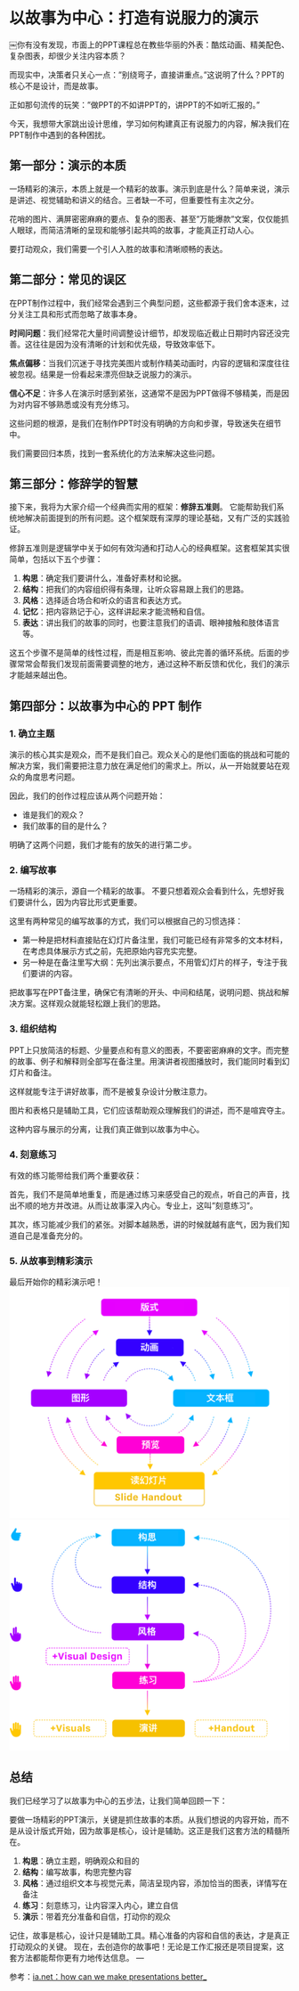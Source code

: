 # 以故事为中心：打造有说服力的演示
￼你有没有发现，市面上的PPT课程总在教些华丽的外表：酷炫动画、精美配色、复杂图表，却很少关注内容本质？

而现实中，决策者只关心一点：”别绕弯子，直接讲重点。”这说明了什么？PPT的核心不是设计，而是故事。

正如那句流传的玩笑：”做PPT的不如讲PPT的，讲PPT的不如听汇报的。”

今天，我想带大家跳出设计思维，学习如何构建真正有说服力的内容，解决我们在PPT制作中遇到的各种困扰。

## 第一部分：演示的本质
一场精彩的演示，本质上就是一个精彩的故事。演示到底是什么？简单来说，演示是讲述、视觉辅助和讲义的结合。三者缺一不可，但重要性有主次之分。

花哨的图片、满屏密密麻麻的要点、复杂的图表、甚至”万能爆款”文案，仅仅能抓人眼球，而简洁清晰的呈现和能够引起共鸣的故事，才能真正打动人心。

要打动观众，我们需要一个引人入胜的故事和清晰顺畅的表达。

## 第二部分：常见的误区
在PPT制作过程中，我们经常会遇到三个典型问题，这些都源于我们舍本逐末，过分关注工具和形式而忽略了故事本身。

**时间问题**：我们经常花大量时间调整设计细节，却发现临近截止日期时内容还没完善。这往往是因为没有清晰的计划和优先级，导致效率低下。

**焦点偏移**：当我们沉迷于寻找完美图片或制作精美动画时，内容的逻辑和深度往往被忽视。结果是一份看起来漂亮但缺乏说服力的演示。

**信心不足**：许多人在演示时感到紧张，这通常不是因为PPT做得不够精美，而是因为对内容不够熟悉或没有充分练习。

这些问题的根源，是我们在制作PPT时没有明确的方向和步骤，导致迷失在细节中。

我们需要回归本质，找到一套系统化的方法来解决这些问题。

## 第三部分：修辞学的智慧
接下来，我将为大家介绍一个经典而实用的框架：**修辞五准则**。 它能帮助我们系统地解决前面提到的所有问题。这个框架既有深厚的理论基础，又有广泛的实践验证。

修辞五准则是逻辑学中关于如何有效沟通和打动人心的经典框架。这套框架其实很简单，包括以下五个步骤：
1. **构思**：确定我们要讲什么，准备好素材和论据。
2. **结构**：把我们的内容组织得有条理，让听众容易跟上我们的思路。
3. **风格**：选择适合场合和听众的语言和表达方式。
4. **记忆**：把内容熟记于心，这样讲起来才能流畅和自信。
5. **表达**：讲出我们的故事的同时，也要注意我们的语调、眼神接触和肢体语言等。

这五个步骤不是简单的线性过程，而是相互影响、彼此完善的循环系统。后面的步骤常常会帮我们发现前面需要调整的地方，通过这种不断反馈和优化，我们的演示才能越来越出色。

## 第四部分：以故事为中心的 PPT 制作
### 1. 确立主题
演示的核心其实是观众，而不是我们自己。观众关心的是他们面临的挑战和可能的解决方案，我们需要把注意力放在满足他们的需求上。所以，从一开始就要站在观众的角度思考问题。

因此，我们的创作过程应该从两个问题开始：
- 谁是我们的观众？
- 我们故事的目的是什么？

明确了这两个问题，我们才能有的放矢的进行第二步。

### 2. 编写故事
一场精彩的演示，源自一个精彩的故事。 不要只想着观众会看到什么，先想好我们要讲什么，因为内容比形式更重要。

这里有两种常见的编写故事的方式，我们可以根据自己的习惯选择：
- 第一种是把材料直接贴在幻灯片备注里，我们可能已经有非常多的文本材料，在考虑具体展示方式之前，先把原始内容充实完整。
- 另一种是在备注里写大纲：先列出演示要点，不用管幻灯片的样子，专注于我们要讲的内容。

把故事写在PPT备注里，确保它有清晰的开头、中间和结尾，说明问题、挑战和解决方案。这样观众就能轻松跟上我们的思路。

### 3. 组织结构
PPT上只放简洁的标题、少量要点和有意义的图表，不要密密麻麻的文字。而完整的故事、例子和解释则全部写在备注里。用演讲者视图播放时，我们能同时看到幻灯片和备注。

这样就能专注于讲好故事，而不是被复杂设计分散注意力。

图片和表格只是辅助工具，它们应该帮助观众理解我们的讲述，而不是喧宾夺主。

这种内容与展示的分离，让我们真正做到以故事为中心。

### 4. 刻意练习
有效的练习能带给我们两个重要收获：

首先，我们不是简单地重复，而是通过练习来感受自己的观点，听自己的声音，找出不顺的地方并改进。从而让故事深入内心。专业上，这叫”刻意练习”。

其次，练习能减少我们的紧张。对脚本越熟悉，讲的时候就越有底气，因为我们知道自己是准备充分的。

### 5. 从故事到精彩演示
最后开始你的精彩演示吧！
![the-powerpoint-spiral](../images/the-powerpoint-spiral.png)
![the-rhetoric-canon-extended](../images/the-rhetoric-canon-extended.png)

## 总结
我们已经学习了以故事为中心的五步法，让我们简单回顾一下：

要做一场精彩的PPT演示，关键是抓住故事的本质。从我们想说的内容开始，而不是从设计版式开始，因为故事是核心，设计是辅助。这正是我们这套方法的精髓所在。
1. **构思**：确立主题，明确观众和目的
2. **结构**：编写故事，构思完整内容
3. **风格**：通过组织文本与视觉元素，简洁呈现内容，添加恰当的图表，详情写在备注
4. **练习**：刻意练习，让内容深入内心，建立自信
5. **演示**：带着充分准备和自信，打动你的观众

记住，故事是核心，设计只是辅助工具。精心准备的内容和自信的表达，才是真正打动观众的关键。
现在，去创造你的故事吧！无论是工作汇报还是项目提案，这套方法都能帮你更有力地传达信息。
—

参考：[ia.net：how can we make presentations better_](https://ia.net/topics/how-can-we-make-presentations-better)
